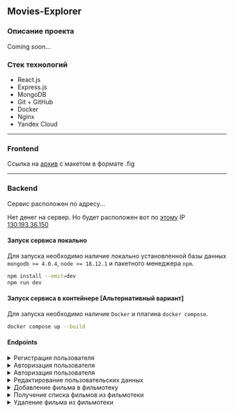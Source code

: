## Movies-Explorer
### Описание проекта
Coming soon...

### Стек технологий
- React.js
- Express.js
- MongoDB
- Git + GitHub
- Docker
- Nginx
- Yandex Cloud

---

### Frontend

Ссылка на [архив](https://disk.yandex.ru/d/OhWcAXF5AZ7zyQ) с макетом в формате .fig

---

### Backend

Сервис расположен по адресу... 

Нет денег на сервер. Но будет расположен вот по [этому](https://api.boss.of.this.gym.nomoredomains.monster/)
IP <u>130.193.36.150</u>

#### Запуск сервиса локально
Для запуска необходимо наличие локально установленной базы данных `mongodb >= 4.0.4`, `node >= 18.12.1` и пакетного 
менеджера `npm`.
```bash
npm install --omit=dev
npm run dev
```

#### Запуск сервиса в контейнере [Альтернативный вариант]
Для запуска необходимо наличие `Docker` и плагина `docker compose`.
```bash
docker compose up --build
```

#### Endpoints

<details>
<summary> Регистрация пользователя </summary>

- <u>Requst</u>
```bash
curl -X POST http://localhost:5000/signup \
     -H "Content-Type: application/json" \
     -d '{
            "name": "John Doe",
            "email": "fake@admin.com",
            "password": "12345678"
         }'
```
- <u>Response</u> __201 CREATED__
```json
{
  "_id": "64732fe5b56e3c3be8442865",
  "name": "John Doe",
  "email": "fake@admin.com"
}
```
</details>

<details>
<summary> Авторизация пользователя </summary>

- <u>Requst</u>
```bash
curl -X POST http://localhost:5000/signin \
     -H "Content-Type: application/json" \
     -d '{
            "email": "fake@admin.com",
            "password": "12345678"
         }'
```
- <u>Response</u> __200 OK__
```json
{
  "token": "eyJhbGciOiJIUzI1NiIsInR5cCI6IkpXVCJ9.eyJ1c2VySWQiOiI2NDczMmZlNWI1NmUzYzNiZTg0NDI4NjUiLCJpYXQiOjE2ODUyNzEwNzYsImV4cCI6MTY4NTg3NTg3Nn0.He4KvhqZ_Yv58fY0IyjZg37euFVxZnKogcyICj3FMIo",
  "type": "Bearer"
}
```
</details>

<details>
<summary> Авторизация пользователя </summary>

- <u>Requst</u>
```bash
curl -X GET http://localhost:5000/users/me \
     -H "Authorization: Bearer eyJhbGciOiJIUzI1NiIsInR5cCI6IkpXVCJ9.eyJ1c2VySWQiOiI2NDczMmZlNWI1NmUzYzNiZTg0NDI4NjUiLCJpYXQiOjE2ODUyNzEwNzYsImV4cCI6MTY4NTg3NTg3Nn0.He4KvhqZ_Yv58fY0IyjZg37euFVxZnKogcyICj3FMIo" \
     -H "Content-Type: application/json" 
```
- <u>Response</u> __200 OK__
```json
{
  "_id": "64732fe5b56e3c3be8442865",
  "email": "fake@admin.com",
  "name": "John Doe"
}
```
</details>

<details>
<summary> Редактирование пользовательских данных </summary>

- <u>Requst</u>
```bash
curl -X PATCH http://localhost:5000/users/me \
     -H "Authorization: Bearer eyJhbGciOiJIUzI1NiIsInR5cCI6IkpXVCJ9.eyJ1c2VySWQiOiI2NDczMmZlNWI1NmUzYzNiZTg0NDI4NjUiLCJpYXQiOjE2ODUyNzEwNzYsImV4cCI6MTY4NTg3NTg3Nn0.He4KvhqZ_Yv58fY0IyjZg37euFVxZnKogcyICj3FMIo" \
     -H "Content-Type: application/json" \
     -d '{
            "email": "not_fake_I_promise@admin.com",
            "name": "Dow John"
         }'
```
- <u>Response</u> __200 OK__
```json
{
  "_id": "64732fe5b56e3c3be8442865",
  "email": "not_fake_i_promise@admin.com",
  "name": "Doe John"
}
```
</details>

<details>
<summary> Добавление фильма в фильмотеку </summary>

- <u>Requst</u>
```bash
curl -X POST http://localhost:5000/movies/ \
     -H "Authorization: Bearer eyJhbGciOiJIUzI1NiIsInR5cCI6IkpXVCJ9.eyJ1c2VySWQiOiI2NDczMmZlNWI1NmUzYzNiZTg0NDI4NjUiLCJpYXQiOjE2ODUyNzEwNzYsImV4cCI6MTY4NTg3NTg3Nn0.He4KvhqZ_Yv58fY0IyjZg37euFVxZnKogcyICj3FMIo" \
     -H "Content-Type: application/json" \
     -d '{
            "country": "USA",
            "director": "Christopher Nolan",
            "duration": 148,
            "year": "2010",
            "description": "A thief who steals corporate secrets through the use of dream-sharing technology is given the inverse task of planting an idea into the mind of a C.E.O., but his tragic past may doom the project and his team to disaster.",
            "image": "https://www.imdb.com/title/tt1375666/mediaviewer/rm3426651392/?ref_=tt_ov_i",
            "trailerLink": "http://placeimg.com/640/480",
            "thumbnail": "https://avatars.mds.yandex.net/get-kinopoisk-image/1629390/8ab9a119-dd74-44f0-baec-0629797483d7/300x450",
            "movieId": 500,
            "nameRU": "Начало",
            "nameEN": "Inception"
         }'
```
- <u>Response</u> __201 CREATED__
```json
{
  "country": "USA",
  "director": "Christopher Nolan",
  "duration": "148",
  "year": "2010",
  "description": "A thief who steals corporate secrets through the use of dream-sharing technology is given the inverse task of planting an idea into the mind of a C.E.O., but his tragic past may doom the project and his team to disaster.",
  "image": "https://imdb.com/title/tt1375666/mediaviewer/rm3426651392?ref_=tt_ov_i",
  "trailerLink": "http://placeimg.com/640/480",
  "thumbnail": "https://avatars.mds.yandex.net/get-kinopoisk-image/1629390/8ab9a119-dd74-44f0-baec-0629797483d7/300x450",
  "owner": "64732fe5b56e3c3be8442865",
  "movieId": 500,
  "nameRU": "Начало",
  "nameEN": "Inception",
  "_id": "6473374af2532f5c4fd3635f"
}
```
</details>

<details>
<summary> Получение списка фильмов из фильмотеки </summary>

- <u>Requst</u>
```bash
curl -X GET http://localhost:5000/movies/ \
     -H "Authorization: Bearer eyJhbGciOiJIUzI1NiIsInR5cCI6IkpXVCJ9.eyJ1c2VySWQiOiI2NDczMmZlNWI1NmUzYzNiZTg0NDI4NjUiLCJpYXQiOjE2ODUyNzEwNzYsImV4cCI6MTY4NTg3NTg3Nn0.He4KvhqZ_Yv58fY0IyjZg37euFVxZnKogcyICj3FMIo" \
     -H "Content-Type: application/json" 
```
- <u>Response</u> __200 OK__
```json
[
  {
    "_id": "647334aef2532f5c4fd36355",
    "country": "La Mirada",
    ...
    "nameEN": "Lakin and Sons"
  },
  {
    "_id": "6473370ef2532f5c4fd36359",
    ...
    "nameRU": "Начало",
    "nameEN": "Inception"
  },
  ...
]
```
</details>

<details>
<summary> Удаление фильма из фильмотеки </summary>

- <u>Requst</u>
```bash
curl -X DELETE http://localhost:5000/movies/6473370ef2532f5c4fd36359 \
     -H "Authorization: Bearer eyJhbGciOiJIUzI1NiIsInR5cCI6IkpXVCJ9.eyJ1c2VySWQiOiI2NDczMmZlNWI1NmUzYzNiZTg0NDI4NjUiLCJpYXQiOjE2ODUyNzEwNzYsImV4cCI6MTY4NTg3NTg3Nn0.He4KvhqZ_Yv58fY0IyjZg37euFVxZnKogcyICj3FMIo" \
     -H "Content-Type: application/json"
```
- <u>Response</u> __204 NO CONTENT__
</details>
